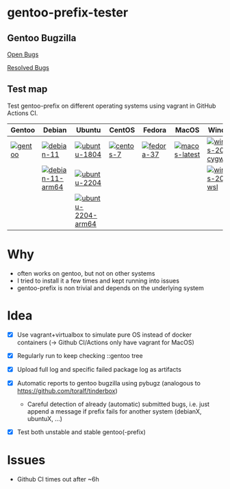 # gentoo-prefix-tester

## Gentoo Bugzilla

[Open Bugs](https://bugs.gentoo.org/buglist.cgi?component=Prefix%20Support&email1=alexander%40neuwirth-informatik.de&emailreporter1=1&emailtype1=substring&f1=reporter&list_id=6844761&o1=equals&query_format=advanced&resolution=---&short_desc=bootstrap-prefix.sh%20fails&short_desc_type=allwordssubstr&v1=%25user%25)

[Resolved Bugs](https://bugs.gentoo.org/buglist.cgi?bug_status=RESOLVED&component=Prefix%20Support&email1=alexander%40neuwirth-informatik.de&emailcc1=1&emailtype1=substring&f1=reporter&list_id=6844770&o1=equals&query_format=advanced&v1=%25user%25)

## Test map

Test gentoo-prefix on different operating systems using vagrant in GitHub Actions CI.



|  Gentoo | Debian  | Ubuntu  | CentOS  | Fedora  | MacOS | Windows |
|---|---|---|---|---|---|---|
| [![gentoo](https://github.com/APN-Pucky/gentoo-prefix-tester/actions/workflows/gentoo.yml/badge.svg)](https://github.com/APN-Pucky/gentoo-prefix-tester/actions/workflows/gentoo.yml)  |  [![debian-11](https://github.com/APN-Pucky/gentoo-prefix-tester/actions/workflows/debian-11.yml/badge.svg)](https://github.com/APN-Pucky/gentoo-prefix-tester/actions/workflows/debian-11.yml) |  [![ubuntu-1804](https://github.com/APN-Pucky/gentoo-prefix-tester/actions/workflows/ubuntu-1804.yml/badge.svg)](https://github.com/APN-Pucky/gentoo-prefix-tester/actions/workflows/ubuntu-1804.yml) |  [![centos-7](https://github.com/APN-Pucky/gentoo-prefix-tester/actions/workflows/centos-7.yml/badge.svg)](https://github.com/APN-Pucky/gentoo-prefix-tester/actions/workflows/centos-7.yml) | [![fedora-37](https://github.com/APN-Pucky/gentoo-prefix-tester/actions/workflows/fedora-37.yml/badge.svg)](https://github.com/APN-Pucky/gentoo-prefix-tester/actions/workflows/fedora-37.yml) | [![macos-latest](https://github.com/APN-Pucky/gentoo-prefix-tester/actions/workflows/macos-latest.yml/badge.svg)](https://github.com/APN-Pucky/gentoo-prefix-tester/actions/workflows/macos-latest.yml) | [![windows-2022-cygwin](https://github.com/APN-Pucky/gentoo-prefix-tester/actions/workflows/windows-2022-cygwin.yml/badge.svg)](https://github.com/APN-Pucky/gentoo-prefix-tester/actions/workflows/windows-2022-cygwin.yml)
|   |  [![debian-11-arm64](https://github.com/APN-Pucky/gentoo-prefix-tester/actions/workflows/debian-11-arm64.yml/badge.svg)](https://github.com/APN-Pucky/gentoo-prefix-tester/actions/workflows/debian-11-arm64.yml) | [![ubuntu-2204](https://github.com/APN-Pucky/gentoo-prefix-tester/actions/workflows/ubuntu-2204.yml/badge.svg)](https://github.com/APN-Pucky/gentoo-prefix-tester/actions/workflows/ubuntu-2204.yml)  |   |   |  |  [![windows-2022-wsl](https://github.com/APN-Pucky/gentoo-prefix-tester/actions/workflows/windows-2022-wsl.yml/badge.svg)](https://github.com/APN-Pucky/gentoo-prefix-tester/actions/workflows/windows-2022-wsl.yml)
|   |   | [![ubuntu-2204-arm64](https://github.com/APN-Pucky/gentoo-prefix-tester/actions/workflows/ubuntu-2204-arm64.yml/badge.svg)](https://github.com/APN-Pucky/gentoo-prefix-tester/actions/workflows/ubuntu-2204-arm64.yml)  |   |   |



# Why

- often works on gentoo, but not on other systems
- I tried to install it a few times and kept running into issues
- gentoo-prefix is non trivial and depends on the underlying system

# Idea

- [x] Use vagrant+virtualbox to simulate pure OS instead of docker containers (-> Github CI/Actions only have vagrant for MacOS)
- [x] Regularly run to keep checking ::gentoo tree
- [x] Upload full log and specific failed package log as artifacts
- [x] Automatic reports to gentoo bugzilla using pybugz (analogous to https://github.com/toralf/tinderbox)  
  - Careful detection of already (automatic) submitted bugs, i.e. just append a message if prefix fails for another system (debianX, ubuntuX, ...)
- [x] Test both unstable and stable gentoo(-prefix)


# Issues

* Github CI times out after ~6h
